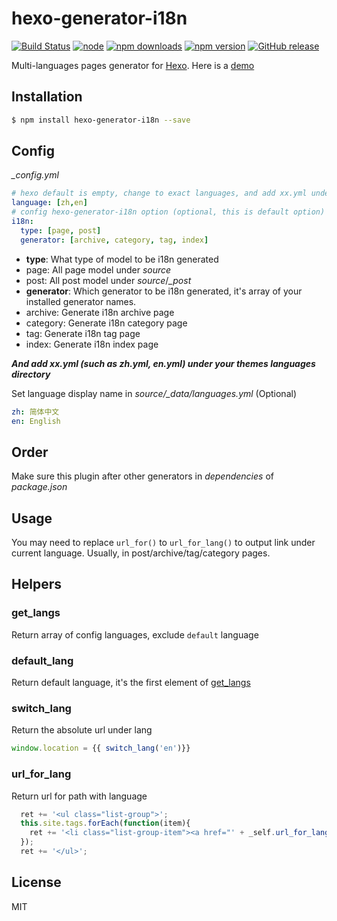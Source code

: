 # hexo-generator-i18n

[![Build Status](https://travis-ci.org/Jamling/hexo-generator-i18n.svg?branch=master)](https://travis-ci.org/Jamling/hexo-generator-i18n)
[![node](https://img.shields.io/node/v/hexo-generator-i18n.svg)](https://www.npmjs.com/package/hexo-generator-i18n)
[![npm downloads](https://img.shields.io/npm/dt/hexo-generator-i18n.svg)](https://www.npmjs.com/package/hexo-generator-i18n)
[![npm version](https://img.shields.io/npm/v/hexo-generator-i18n.svg)](https://www.npmjs.com/package/hexo-generator-i18n)
[![GitHub release](https://img.shields.io/github/release/jamling/hexo-generator-i18n.svg)](https://github.com/Jamling/hexo-generator-i18n/releases/latest)

Multi-languages pages generator for [Hexo]. Here is a [demo](https://www.ieclipse.cn/other/)

## Installation

``` bash
$ npm install hexo-generator-i18n --save
```

## Config

<var>_config.yml</var>
``` yaml
# hexo default is empty, change to exact languages, and add xx.yml under your theme languages dir.
language: [zh,en]
# config hexo-generator-i18n option (optional, this is default option)
i18n:
  type: [page, post]
  generator: [archive, category, tag, index]
```

- **type**: What type of model to be i18n generated
 - page: All page model under <var>source</var>
 - post: All post model under <var>source</var>/<var>_post</var>
- **generator**: Which generator to be i18n generated, it's array of your installed generator names.
 - archive: Generate i18n archive page
 - category: Generate i18n category page
 - tag: Generate i18n tag page
 - index: Generate i18n index page

***And add xx.yml (such as zh.yml, en.yml) under your themes languages directory***
 
Set language display name in <var>source/_data/languages.yml</var> (Optional)
```yaml
zh: 简体中文
en: English
```
 
## Order

Make sure this plugin after other generators in <var>dependencies</var> of <var>package.json</var>

## Usage
You may need to replace `url_for()` to `url_for_lang()` to output link under current language. Usually, in post/archive/tag/category pages.

## Helpers

### get_langs
Return array of config languages, exclude `default` language

### default_lang
Return default language, it's the first element of [get_langs](#get_langs)

### switch_lang
Return the absolute url under lang
```js
window.location = {{ switch_lang('en')}}
```

### url_for_lang
Return url for path with language
```js
  ret += '<ul class="list-group">';
  this.site.tags.forEach(function(item){
    ret += '<li class="list-group-item"><a href="' + _self.url_for_lang(item.path) + '">' + item.name + '</a></li>';
  });
  ret += '</ul>';
```

## License

MIT

[Hexo]: http://hexo.io/
